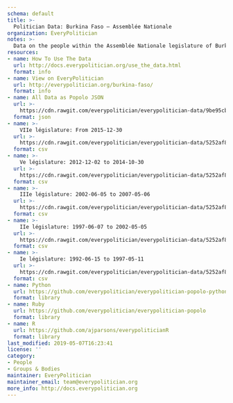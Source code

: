 ```yaml
---
schema: default
title: >-
  Politician Data: Burkina Faso — Assemblée Nationale
organization: EveryPolitician
notes: >-
  Data on the people within the Assemblée Nationale legislature of Burkina Faso.
resources:
- name: How To Use The Data
  url: http://docs.everypolitician.org/use_the_data.html
  format: info
- name: View on EveryPolitician
  url: http://everypolitician.org/burkina-faso/
  format: info
- name: All Data as Popolo JSON
  url: >-
    https://cdn.rawgit.com/everypolitician/everypolitician-data/9be95cbae96d95884d3d65065fb2afc0704db66c/data/Burkina_Faso/Assembly/ep-popolo-v1.0.json
  format: json
- name: >-
    VIIe législature: From 2015-12-30
  url: >-
    https://cdn.rawgit.com/everypolitician/everypolitician-data/5252af8b604b4822ca8bcb678f2413d23b83c552/data/Burkina_Faso/Assembly/term-7.csv
  format: csv
- name: >-
    Ve législature: 2012-12-02 to 2014-10-30
  url: >-
    https://cdn.rawgit.com/everypolitician/everypolitician-data/5252af8b604b4822ca8bcb678f2413d23b83c552/data/Burkina_Faso/Assembly/term-2012.csv
  format: csv
- name: >-
    IIIe législature: 2002-06-05 to 2007-05-06
  url: >-
    https://cdn.rawgit.com/everypolitician/everypolitician-data/5252af8b604b4822ca8bcb678f2413d23b83c552/data/Burkina_Faso/Assembly/term-3.csv
  format: csv
- name: >-
    IIe législature: 1997-06-07 to 2002-05-05
  url: >-
    https://cdn.rawgit.com/everypolitician/everypolitician-data/5252af8b604b4822ca8bcb678f2413d23b83c552/data/Burkina_Faso/Assembly/term-2.csv
  format: csv
- name: >-
    Ie législature: 1992-06-15 to 1997-05-11
  url: >-
    https://cdn.rawgit.com/everypolitician/everypolitician-data/5252af8b604b4822ca8bcb678f2413d23b83c552/data/Burkina_Faso/Assembly/term-1.csv
  format: csv
- name: Python
  url: https://github.com/everypolitician/everypolitician-popolo-python
  format: library
- name: Ruby
  url: https://github.com/everypolitician/everypolitician-popolo
  format: library
- name: R
  url: https://github.com/ajparsons/everypoliticianR
  format: library
last_modified: 2019-05-07T16:23:41
license: ''
category:
- People
- Groups & Bodies
maintainer: EveryPolitician
maintainer_email: team@everypolitician.org
more_info: http://docs.everypolitician.org
---
```

